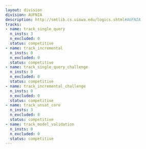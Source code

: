 ```yaml
---
layout: division
division: AUFNIA
description: http://smtlib.cs.uiowa.edu/logics.shtml#AUFNIA
tracks:
- name: track_single_query
  n_insts: 3
  n_excluded: 0
  status: competitive
- name: track_incremental
  n_insts: 0
  n_excluded: 0
  status: competitive
- name: track_single_query_challenge
  n_insts: 0
  n_excluded: 0
  status: competitive
- name: track_incremental_challenge
  n_insts: 0
  n_excluded: 0
  status: competitive
- name: track_unsat_core
  n_insts: 3
  n_excluded: 0
  status: competitive
- name: track_model_validation
  n_insts: 0
  n_excluded: 0
  status: competitive
---
```


